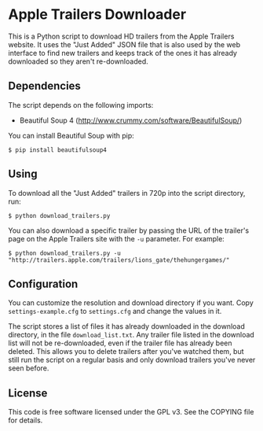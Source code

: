 Apple Trailers Downloader
=========================
This is a Python script to download HD trailers from the Apple Trailers website.
It uses the "Just Added" JSON file that is also used by the web interface to
find new trailers and keeps track of the ones it has already downloaded so
they aren't re-downloaded.

Dependencies
------------
The script depends on the following imports:

* Beautiful Soup 4 (http://www.crummy.com/software/BeautifulSoup/)

You can install Beautiful Soup with pip:

```
$ pip install beautifulsoup4
```

Using
-----
To download all the "Just Added" trailers in 720p into the script directory,
run:

```
$ python download_trailers.py
```

You can also download a specific trailer by passing the URL of the trailer's
page on the Apple Trailers site with the `-u` parameter.  For example:

```
$ python download_trailers.py -u "http://trailers.apple.com/trailers/lions_gate/thehungergames/"
```

Configuration
-------------
You can customize the resolution and download directory if you want.  Copy
`settings-example.cfg` to `settings.cfg` and change the values in it.

The script stores a list of files it has already downloaded in the download
directory, in the file `download_list.txt`.  Any trailer file listed
in the download list will not be re-downloaded, even if the trailer file
has already been deleted.  This allows you to delete trailers after you've
watched them, but still run the script on a regular basis and only download
trailers you've never seen before.

License
-------
This code is free software licensed under the GPL v3.  See the COPYING file
for details.
